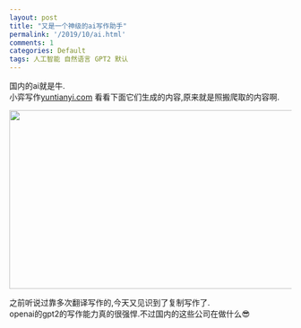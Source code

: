 ```yaml
---
layout: post
title: "又是一个神级的ai写作助手"
permalink: '/2019/10/ai.html'
comments: 1
categories: Default
tags: 人工智能 自然语言 GPT2 默认
---
```

国内的ai就是牛.  
小弈写作[yuntianyi.com](http://yuntianyi.com) 看看下面它们生成的内容,原来就是照搬爬取的内容啊.

<img alt="" class="alignnone size-large wp-image-1244" height="319" sizes="(max-width: 1024px) 100vw, 1024px" src="http://cdn.terrychan.org/wp-content/uploads/2019/11/2019-10-23_02-18-19-1024x319-1024x319.png" srcset="http://cdn.terrychan.org/wp-content/uploads/2019/11/2019-10-23_02-18-19-1024x319.png 1024w, http://cdn.terrychan.org/wp-content/uploads/2019/11/2019-10-23_02-18-19-1024x319-300x93.png 300w, http://cdn.terrychan.org/wp-content/uploads/2019/11/2019-10-23_02-18-19-1024x319-768x239.png 768w" title="2019-10-23_02-18-19-png" width="1024"/>

  
之前听说过靠多次翻译写作的,今天又见识到了复制写作了.  
openai的gpt2的写作能力真的很强悍.不过国内的这些公司在做什么😎
